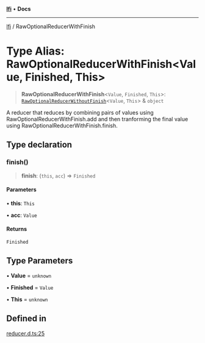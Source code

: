 [**lfi**](../readme.md) • **Docs**

***

[lfi](../globals.md) / RawOptionalReducerWithFinish

# Type Alias: RawOptionalReducerWithFinish\<Value, Finished, This\>

> **RawOptionalReducerWithFinish**\<`Value`, `Finished`, `This`\>: [`RawOptionalReducerWithoutFinish`](RawOptionalReducerWithoutFinish.md)\<`Value`, `This`\> & `object`

A reducer that reduces by combining pairs of values using
RawOptionalReducerWithFinish.add and then tranforming the final value
using RawOptionalReducerWithFinish.finish.

## Type declaration

### finish()

> **finish**: (`this`, `acc`) => `Finished`

#### Parameters

• **this**: `This`

• **acc**: `Value`

#### Returns

`Finished`

## Type Parameters

• **Value** = `unknown`

• **Finished** = `Value`

• **This** = `unknown`

## Defined in

[reducer.d.ts:25](https://github.com/TomerAberbach/lfi/blob/d7a0f90dd72245d6efd6bd97c58a78b3f3028f25/src/operations/reducer.d.ts#L25)
